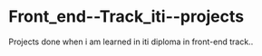 # Front_end--Track_iti--projects
Projects done when i am learned in iti diploma in front-end track..
